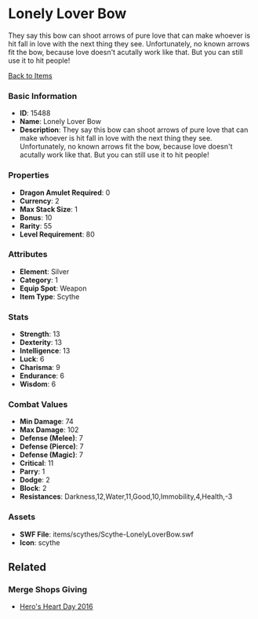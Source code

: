 # Lonely Lover Bow

They say this bow can shoot arrows of pure love that can make whoever is hit fall in love with the next thing they see. Unfortunately, no known arrows fit the bow, because love doesn't acutally work like that. But you can still use it to hit people!

[Back to Items](../items.md)

### Basic Information

- **ID**: 15488
- **Name**: Lonely Lover Bow
- **Description**: They say this bow can shoot arrows of pure love that can make whoever is hit fall in love with the next thing they see. Unfortunately, no known arrows fit the bow, because love doesn&#039;t acutally work like that. But you can still use it to hit people!

### Properties

- **Dragon Amulet Required**: 0
- **Currency**: 2
- **Max Stack Size**: 1
- **Bonus**: 10
- **Rarity**: 55
- **Level Requirement**: 80

### Attributes

- **Element**: Silver
- **Category**: 1
- **Equip Spot**: Weapon
- **Item Type**: Scythe

### Stats

- **Strength**: 13
- **Dexterity**: 13
- **Intelligence**: 13
- **Luck**: 6
- **Charisma**: 9
- **Endurance**: 6
- **Wisdom**: 6

### Combat Values

- **Min Damage**: 74
- **Max Damage**: 102
- **Defense (Melee)**: 7
- **Defense (Pierce)**: 7
- **Defense (Magic)**: 7
- **Critical**: 11
- **Parry**: 1
- **Dodge**: 2
- **Block**: 2
- **Resistances**: Darkness,12,Water,11,Good,10,Immobility,4,Health,-3

### Assets

- **SWF File**: items/scythes/Scythe-LonelyLoverBow.swf
- **Icon**: scythe

## Related

### Merge Shops Giving

- [Hero's Heart Day 2016](../merge-shops/245-hero-s-heart-day-2016.md)

